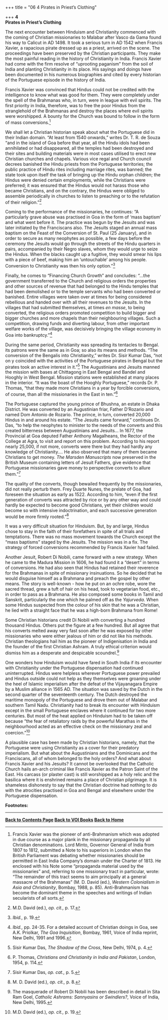 +++
title = "06 4 Pirates in Priest’s Clothing"

+++
**4**  
**Pirates in Priest’s Clothing**

The next encounter between Hinduism and Christianity commenced with the coming of Christian missionaries to Malabar after Vasco da Gama found his way to Calicut in AD 1498. It took a serious turn in AD 1542 when Francis Xavier, a rapacious pirate dressed up as a priest, arrived on the scene. The proceedings have been preserved by the Christian participants. They make the most painful reading in the history of Christianity in India. Francis Xavier had come with the firm resolve of “uprooting paganism” from the soil of India and planting Christianity in its place. His sayings and doings have been documented in his numerous biographies and cited by every historian of the Portuguese episode in the history of India.

Francis Xavier was convinced that Hindus could not be credited with the intelligence to know what was good for them. They were completely under the spell of the Brahmanas who, in turn, were in league with evil spirits. The first priority in India, therefore, was to free the poor Hindus from the stranglehold of the Brahmanas and destroy the places where evil spirits were worshipped. A bounty for the Church was bound to follow in the form of mass conversions.[^1]

We shall let a Christian historian speak about what the Portuguese did in their Indian domain. “At least from 1540 onwards,” writes Dr. T. R. de Souza “and in the island of Goa before that year, all the Hindu idols had been annihilated or had disappeared, all the temples had been destroyed and their sites and building materials were in most cases utilised to erect new Christian churches and chapels. Various vice regal and Church council decrees banished the Hindu priests from the Portuguese territories; the public practice of Hindu rites including marriage rites, was banned; the state took upon itself the task of bringing up the Hindu orphan children; the Hindus were denied certain employments, while the Christians were preferred; it was ensured that the Hindus would not harass those who became Christians, and on the contrary, the Hindus were obliged to assemble periodically in churches to listen to preaching or to the refutation of their religion.”[^2]

Coming to the performance of the missionaries, he continues: “A particularly grave abuse was practised in Goa in the form of ‘mass baptism’ and what went before it. The practice was begun by the Jesuits and was later initiated by the Franciscans also. The Jesuits staged an annual mass baptism on the Feast of the Conversion of St. Paul (25 January), and in order to secure as many neophytes as possible, a few days before the ceremony the Jesuits would go through the streets of the Hindu quarters in pairs, accompanied by their Negro slaves, whom they would urge to seize the Hindus. When the blacks caught up a fugitive, they would smear his lips with a piece of beef, making him an ‘untouchable’ among his people. Conversion to Christianity was then his only option.”[^3]

Finally, he comes to “Financing Church Growth” and concludes: “...the government transferred to the Church and religious orders the properties and other sources of revenue that had belonged to the Hindu temples that had been demolished or to the temple servants who had been converted or banished. Entire villages were taken over at times for being considered rebellious and handed over with all their revenues to the Jesuits. In the villages that had submitted themselves, at times *en masse*, to being converted, the religious orders promoted competition to build bigger and bigger churches and more chapels than their neighbouring villages. Such a competition, drawing funds and diverting labour, from other important welfare works of the village, was decisively bringing the village economy in Goa into bankruptcy.”[^4]

During the same period, Christianity was spreading its tentacles to Bengal. its patrons were the same as in Goa; so also its means and methods. “The conversion of the Bengalis into Christianity,” writes Dr. Sisir Kumar Das, “not on y coincided with the activities of the Portuguese pirates in Bengal but the pirates took an active interest in it.”[^5] The Augustinians and Jesuits manned the mission with bases at Chittagong in East Bengal and Bandel and Hooghly in West Bengal. Mission stations were established at many places in the interior. “It was the boast of the Hooghly Portuguese,” records Dr. P. Thomas, “that they made more Christians in a year by forcible conversions, of course, than all the missionaries in the East in ten.”[^6]

The Portuguese captured the young prince of Bhushna, an estate in Dhaka District. He was converted by an Augustinian friar, Father D’Rozario and named Dom Antonio de Rozario. The prince, in turn, converted 20,000 Hindus in and around his estate. “The Jesuits came forward,” continues Dr. Das, “to help the neophytes to minister to the needs of the converts and this created bitterness between Augustinians and Jesuits... In 1677, the Provincial at Goa deputed Father Anthony Magalheans, the Rector of the College at Agra, to visit and report on this problem. According to his report nearly 25,000, if not more, converts were there but they had hardly any knowledge of Christianity.... He also observed that many of them became Christians to get money. *The Marsden Manuscripts* now preserved in the British Museum containing letters of Jesuit Fathers, give evidence that Portuguese missionaries gave money to perspective converts to allure them.”[^7]

The quality of the converts, though bewailed frequently by the missionaries, did not really perturb them. Frey Duarte Nunes, the prelate of Goa, had foreseen the situation as early as 1522. According to him, “even if the first generation of converts was attracted by rice or by any other way and could hardly be expected to become good Christians, yet their children would become so with intensive indoctrination, and each successive generation would be more firmly rooted.”[^8]

It was a very difficult situation for Hinduism. But, by and large, Hindus chose to stay in the faith of their forefathers in spite of all trials and temptations. There was no mass movement towards the Church except the “mass baptisms” staged by the Jesuits. The mission was in a fix. The strategy of forced conversions recommended by Francis Xavier had failed.

Another Jesuit, Robert Di Nobili, came forward with a new strategy. When he came to the Madura Mission in 1606, he had found it a “desert” in terms of conversions. He had also seen that Hindus had retained their reverence for the Brahmanas in spite of missionary insinuations. So he decided that he would disguise himself as a Brahmana and preach the gospel by other means. The story is well-known - how he put on an ochre robe, wore the sacred thread, grew a tuft of hair on his head, took to vegetarian food, etc., in order to pass as a Brahmana. He also composed some books in Tamil and Sanskrit, particularly the one which he palmed off as the *Yajurveda*. When some Hindus suspected from the colour of his skin that he was a Christian, he lied with a straight face that he was a high-born Brahmana from Rome!

Some Christian historians credit Di Nobili with converting a hundred thousand Hindus. Others put the figure at a few hundred. But all agree that his converts melted away very fast soon after he was exposed by other missionaries who were either jealous of him or did not like his methods. Christian theologians hail him as the pioneer of Indigenisation in India and the founder of the first Christian Ashram. A truly ethical criterion would dismiss him as a desperate and despicable scoundrel.[^9]

One wonders how Hinduism would have fared in South India if its encounter with Christianity under the Portuguese dispensation had continued uninterrupted. Hindus were helpless wherever Portuguese power prevailed and Hindus outside could not help as they themselves were groaning under the heel of Islamic imperialism after the defeat of the Vijayanagara Empire by a Muslim alliance in 1565 AD. The situation was saved by the Dutch in the second quarter of the seventeenth century. The Dutch destroyed the maritime monopoly of the Portuguese and drove them out of Malabar and southern Tamil Nadu. Christianity had to break its encounter with Hinduism except in the small Portuguese enclaves where it continued for two more centuries. But most of the heat applied on Hinduism had to be taken off because “the fear of retaliatory raids by the powerful Marathas in the neighbourhood acted as an effective check on the missionary zeal and coercion.”[^10]

A plausible case has been made by Christian historians, namely, that the Portuguese were using Christianity as a cover for their predatory imperialism. But what about the Augustinians and the Dominicans and the Franciscans, all of whom belonged to the holy orders? And what about Francis Xavier and his Jesuits? It cannot be overlooked that the Catholic Church hails an-arch criminal like Francis Xavier as the Patron Saint of the East. His carcass (or plaster cast) is still worshipped as a holy relic and the basilica where it is enshrined remains a place of Christian pilgrimage. It is shameless dishonesty to say that the Christian doctrine had nothing to do with the atrocities practised in Goa and Bengal and elsewhere under the Portuguese dispensation.  
 

**Footnotes:**

[^1]: Francis Xavier was the pioneer of anti-Brahmanism which was adopted in due course as a major plank in the missionary propaganda by all Christian denominations. Lord Minto, Governor General of India from 1807 to 1812, submitted a Note to his superiors in London when the British Parliament was debating whether missionaries should be permitted in East India Company’s domain under the Charter of 1813. He enclosed with his Note some “propaganda material used by the missionaries” and, referring to one missionary tract in particular, wrote: “The remainder of this tract seems to aim principally at a general massacre of the Brahmanas” (M. D. David (ed.), *Western Colonialism in Asia and Christianity*, Bombay, 1988, p. 85). Anti-Brahmanism has become the dominant theme in the speeches and writings of Indian secularists of all sorts.

[^2]: M.D. David (ed.), *op. cit.,* p. 17.

[^3]: *Ibid.,* p. 19.

[^4]: *Ibid.,* pp. 24-35. For a detailed account of Christian doings in Goa, see A.K. Priolkar, *The Goa Inquisition*, Bombay, 1961, Voice of India reprint, New Delhi, 1991 and 1996.

[^5]: Sisir Kumar Das, *The Shadow of the Cross*, New Delhi, 1974, p. 4.

[^6]: P. Thomas, *Christians and Christianity in India and Pakistan*, London, 1954, p. 114.

[^7]: Sisir Kumar Das, *op. cat.,* p. 5.

[^8]: M. D. David (ed.), *op. cit.,* p. 8.

[^9]: The masquerade of Robert Di Nobili has been described in detail in Sita Ram Goel, *Catholic Ashrams: Sannyasins or Swindlers?*, Voice of India, New Delhi, 1995.

[^10]: M.D. David (ed.), *op. cit.,* p. 19.

  

------------------------------------------------------------------------

**[Back to Contents Page](index.htm)    [Back to VOI
Books](http://voiceofdharma.org/books)    [Back to Home](http://voiceofdharma.org)**
